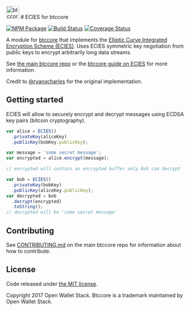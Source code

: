 <img src="http://btccore.io/css/images/module-ecies.png" alt="btccore ecies" height="35">
# ECIES for btccore

[![NPM Package](https://img.shields.io/npm/v/btccore-ecies.svg?style=flat-square)](https://www.npmjs.org/package/btccore-ecies)
[![Build Status](https://img.shields.io/travis/owstack/btccore-ecies.svg?branch=master&style=flat-square)](https://travis-ci.org/owstack/btccore-ecies)
[![Coverage Status](https://img.shields.io/coveralls/owstack/btccore-ecies.svg?style=flat-square)](https://coveralls.io/r/owstack/btccore-ecies)

A module for [btccore][btccore] that implements the [Elliptic Curve Integrated Encryption Scheme (ECIES)][ECIES]. Uses ECIES symmetric key negotiation from public keys to encrypt arbitrarily long data streams.

See [the main btccore repo](https://github.com/owstack/btccore) or the [btccore guide on ECIES](http://btccore.io/guide/module/ecies/index.html) for more information.

Credit to [@ryanxcharles][ryan] for the original implementation.

## Getting started

ECIES will allow to securely encrypt and decrypt messages using ECDSA key pairs (bitcoin cryptography).

```javascript
var alice = ECIES()
  .privateKey(aliceKey)
  .publicKey(bobKey.publicKey);

var message = 'some secret message';
var encrypted = alice.encrypt(message);

// encrypted will contain an encrypted buffer only Bob can decrypt

var bob = ECIES()
  .privateKey(bobKey)
  .publicKey(aliceKey.publicKey);
var decrypted = bob
  .decrypt(encrypted)
  .toString();
// decrypted will be 'some secret message'
```

## Contributing

See [CONTRIBUTING.md](https://github.com/owstack/btccore/blob/master/CONTRIBUTING.md) on the main btccore repo for information about how to contribute.

## License

Code released under [the MIT license](https://github.com/owstack/btccore/blob/master/LICENSE).

Copyright 2017 Open Wallet Stack. Btccore is a trademark maintained by Open Wallet Stack.

[btccore]: http://github.com/owstack/btccore
[ECIES]: http://en.wikipedia.org/wiki/Integrated_Encryption_Scheme
[ryan]: http://github.com/ryanxcharles
